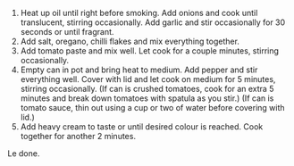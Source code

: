 
1. Heat up oil until right before smoking. Add onions and cook until translucent, stirring occasionally. Add garlic and stir occasionally for 30 seconds or until fragrant. 
2. Add salt, oregano, chilli flakes and mix everything together. 
3. Add tomato paste and mix well. Let cook for a couple minutes, stirring occasionally. 
4. Empty can in pot and bring heat to medium. Add pepper and stir everything well. Cover with lid and let cook on medium for 5 minutes, stirring occasionally. 
(If can is crushed tomatoes, cook for an extra 5 minutes and break down tomatoes with spatula as you stir.)
(If can is tomato sauce, thin out using a cup or two of water before covering with lid.)
5. Add heavy cream to taste or until desired colour is reached. Cook together for another 2 minutes. 


Le done. 